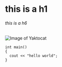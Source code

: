 # this is a h1
###### this is a h6
![Image of Yaktocat](https://octodex.github.com/images/yaktocat.png)
```
int main()
{
  cout << "hello world";
}
```

